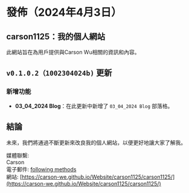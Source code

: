 # 發佈（2024年4月3日）

## carson1125：我的個人網站

此網站旨在為用戶提供與Carson Wu相關的資訊和內容。

## `v0.1.0.2（1002304024b)` 更新

### 新增功能

- **03_04_2024 Blog**：在此更新中新增了 `03_04_2024 Blog` 部落格。

## 結論

未來，我們將通過不斷更新來改良我的個人網站，以便更好地讓大家了解我。

媒體聯繫:<br>
Carson<br>
電子郵件: [following methods](https://carson-we.github.io/Carson-We.github.io/contact.html)<br>
網站: [https://carson-we.github.io/Website/carson1125/carson1125/](https://carson-we.github.io/Website/carson1125/carson1125/)
